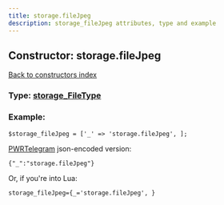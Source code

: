 ```yaml
---
title: storage.fileJpeg
description: storage_fileJpeg attributes, type and example
---
```

## Constructor: storage.fileJpeg  
[Back to constructors index](index.md)






### Type: [storage\_FileType](../types/storage_FileType.md)


### Example:

```
$storage_fileJpeg = ['_' => 'storage.fileJpeg', ];
```  

[PWRTelegram](https://pwrtelegram.xyz) json-encoded version:

```
{"_":"storage.fileJpeg"}
```


Or, if you're into Lua:  


```
storage_fileJpeg={_='storage.fileJpeg', }

```


